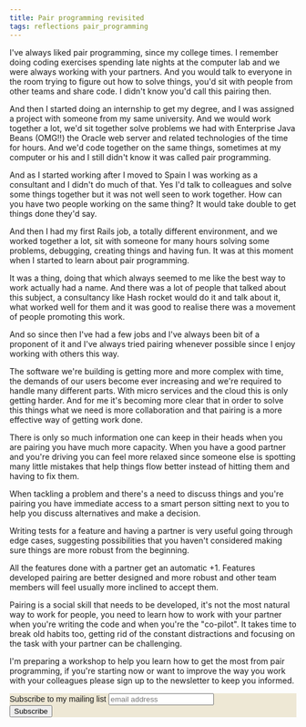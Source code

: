 ```yaml
---
title: Pair programming revisited
tags: reflections pair_programming
---
```


I've always liked pair programming, since my college times. I
remember doing coding exercises spending late nights at the computer
lab and we were always working with your partners. And you would talk
to everyone in the room trying to figure out how to solve things,
you'd sit with people from other teams and share code. I didn't know
you'd call this pairing then.

And then I started doing an internship to get my degree, and I was
assigned a project with someone from my same university. And we would
work together a lot, we'd sit together solve problems we had with
Enterprise Java Beans (OMG!!) the Oracle web server and related
technologies of the time for hours. And we'd code together on the same
things, sometimes at my computer or his and I still didn't know it was
called pair programming.

And as I started working after I moved to Spain I was working as a
consultant and I didn't do much of that. Yes I'd talk to colleagues
and solve some things together but it was not well seen to work
together. How can you have two people working on the same thing? It
would take double to get things done they'd say.

And then I had my first Rails job, a totally different environment,
and we worked together a lot, sit with someone for many hours solving
some problems, debugging, creating things and having fun. It was at
this moment when I started to learn about pair programming.

It was a thing, doing that which always seemed to me like the best way
to work actually had a name. And there was a lot of people that talked
about this subject, a consultancy like Hash rocket would do it and
talk about it, what worked well for them and it was good to realise
there was a movement of people promoting this work.

And so since then I've had a few jobs and I've always been bit of a
proponent of it and I've always tried pairing whenever possible since
I enjoy working with others this way.

The software we're building is getting more and more complex with
time, the demands of our users become ever increasing and we're
required to handle many different parts. With micro services and the
cloud this is only getting harder. And for me it's becoming more clear
that in order to solve this things what we need is more collaboration
and that pairing is a more effective way of getting work done.

There is only so much information one can keep in their
heads when you are pairing you have much more capacity. When you have
a good partner and you're driving you can feel more relaxed since
someone else is spotting many little mistakes that help things flow
better instead of hitting them and having to fix them.

When tackling a problem and there's a need to discuss things and you're
pairing you have immediate access to a smart person sitting next to
you to help you discuss alternatives and make a decision.

Writing tests for a feature and having a partner is very useful going
through edge cases, suggesting possibilities that you haven't
considered making sure things are more robust from the beginning.

All the features done with a partner get an automatic +1. Features
developed pairing are better designed and more robust and other team
members will feel usually more inclined to accept them.

Pairing is a social skill that needs to be developed, it's not the
most natural way to work for people, you need to learn how to work
with your partner when you're writing the code and when you're the
"co-pilot". It takes time to break old habits too, getting rid of the
constant distractions and focusing on the task with your partner can
be challenging.

I'm preparing a workshop to help you learn how to get the most from
pair programming, if you're starting now or want to improve the way
you work with your colleagues please sign up to the newsletter to keep
you informed.

<!-- Begin MailChimp Signup Form -->
<link href="//cdn-images.mailchimp.com/embedcode/slim-10_7.css" rel="stylesheet" type="text/css">
<style type="text/css">
	#mc_embed_signup{background:#eee8d5; clear:left; font:14px Helvetica,Arial,sans-serif; }
    #mc_embed_signup input{text-shadow:none;}
</style>
<div id="mc_embed_signup">
<form action="https://mrdias.us17.list-manage.com/subscribe/post?u=5d763b2a9b2fb35ef9b2cc455&amp;id=da74371800" method="post" id="mc-embedded-subscribe-form" name="mc-embedded-subscribe-form" class="validate" target="_blank" novalidate>
    <div id="mc_embed_signup_scroll">
	<label for="mce-EMAIL">Subscribe to my mailing list</label>
	<input type="email" value="" name="EMAIL" class="email" id="mce-EMAIL" placeholder="email address" required>
    <!-- real people should not fill this in and expect good things - do not remove this or risk form bot signups-->
    <div style="position: absolute; left: -5000px;" aria-hidden="true"><input type="text" name="b_5d763b2a9b2fb35ef9b2cc455_da74371800" tabindex="-1" value=""></div>
    <div class="clear"><input type="submit" value="Subscribe" name="subscribe" id="mc-embedded-subscribe" class="button"></div>
    </div>
</form>
</div>

